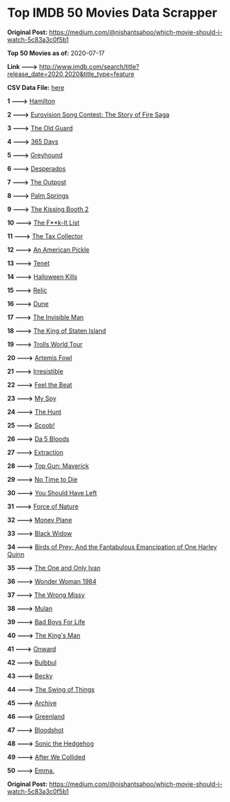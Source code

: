 # Top IMDB 50 Movies Data Scrapper

**Original Post:** https://medium.com/@nishantsahoo/which-movie-should-i-watch-5c83a3c0f5b1

**Top 50 Movies as of:** 2020-07-17

**Link --->** http://www.imdb.com/search/title?release_date=2020,2020&title_type=feature

**CSV Data File:** [here](/Data/data.csv)

**1 --->** [Hamilton](https://www.imdb.com/title/tt8503618/?ref_=adv_li_tt)

**2 --->** [Eurovision Song Contest: The Story of Fire Saga](https://www.imdb.com/title/tt8580274/?ref_=adv_li_tt)

**3 --->** [The Old Guard](https://www.imdb.com/title/tt7556122/?ref_=adv_li_tt)

**4 --->** [365 Days](https://www.imdb.com/title/tt10886166/?ref_=adv_li_tt)

**5 --->** [Greyhound](https://www.imdb.com/title/tt6048922/?ref_=adv_li_tt)

**6 --->** [Desperados](https://www.imdb.com/title/tt1545304/?ref_=adv_li_tt)

**7 --->** [The Outpost](https://www.imdb.com/title/tt3833480/?ref_=adv_li_tt)

**8 --->** [Palm Springs](https://www.imdb.com/title/tt9484998/?ref_=adv_li_tt)

**9 --->** [The Kissing Booth 2](https://www.imdb.com/title/tt9784456/?ref_=adv_li_tt)

**10 --->** [The F**k-It List](https://www.imdb.com/title/tt8145202/?ref_=adv_li_tt)

**11 --->** [The Tax Collector](https://www.imdb.com/title/tt8461224/?ref_=adv_li_tt)

**12 --->** [An American Pickle](https://www.imdb.com/title/tt9059704/?ref_=adv_li_tt)

**13 --->** [Tenet](https://www.imdb.com/title/tt6723592/?ref_=adv_li_tt)

**14 --->** [Halloween Kills](https://www.imdb.com/title/tt10665338/?ref_=adv_li_tt)

**15 --->** [Relic](https://www.imdb.com/title/tt9072352/?ref_=adv_li_tt)

**16 --->** [Dune](https://www.imdb.com/title/tt1160419/?ref_=adv_li_tt)

**17 --->** [The Invisible Man](https://www.imdb.com/title/tt1051906/?ref_=adv_li_tt)

**18 --->** [The King of Staten Island](https://www.imdb.com/title/tt9686708/?ref_=adv_li_tt)

**19 --->** [Trolls World Tour](https://www.imdb.com/title/tt6587640/?ref_=adv_li_tt)

**20 --->** [Artemis Fowl](https://www.imdb.com/title/tt3089630/?ref_=adv_li_tt)

**21 --->** [Irresistible](https://www.imdb.com/title/tt9076562/?ref_=adv_li_tt)

**22 --->** [Feel the Beat](https://www.imdb.com/title/tt10714856/?ref_=adv_li_tt)

**23 --->** [My Spy](https://www.imdb.com/title/tt8242084/?ref_=adv_li_tt)

**24 --->** [The Hunt](https://www.imdb.com/title/tt8244784/?ref_=adv_li_tt)

**25 --->** [Scoob!](https://www.imdb.com/title/tt3152592/?ref_=adv_li_tt)

**26 --->** [Da 5 Bloods](https://www.imdb.com/title/tt9777644/?ref_=adv_li_tt)

**27 --->** [Extraction](https://www.imdb.com/title/tt8936646/?ref_=adv_li_tt)

**28 --->** [Top Gun: Maverick](https://www.imdb.com/title/tt1745960/?ref_=adv_li_tt)

**29 --->** [No Time to Die](https://www.imdb.com/title/tt2382320/?ref_=adv_li_tt)

**30 --->** [You Should Have Left](https://www.imdb.com/title/tt8201852/?ref_=adv_li_tt)

**31 --->** [Force of Nature](https://www.imdb.com/title/tt10308928/?ref_=adv_li_tt)

**32 --->** [Money Plane](https://www.imdb.com/title/tt7286966/?ref_=adv_li_tt)

**33 --->** [Black Widow](https://www.imdb.com/title/tt3480822/?ref_=adv_li_tt)

**34 --->** [Birds of Prey: And the Fantabulous Emancipation of One Harley Quinn](https://www.imdb.com/title/tt7713068/?ref_=adv_li_tt)

**35 --->** [The One and Only Ivan](https://www.imdb.com/title/tt3661394/?ref_=adv_li_tt)

**36 --->** [Wonder Woman 1984](https://www.imdb.com/title/tt7126948/?ref_=adv_li_tt)

**37 --->** [The Wrong Missy](https://www.imdb.com/title/tt9619798/?ref_=adv_li_tt)

**38 --->** [Mulan](https://www.imdb.com/title/tt4566758/?ref_=adv_li_tt)

**39 --->** [Bad Boys For Life](https://www.imdb.com/title/tt1502397/?ref_=adv_li_tt)

**40 --->** [The King's Man](https://www.imdb.com/title/tt6856242/?ref_=adv_li_tt)

**41 --->** [Onward](https://www.imdb.com/title/tt7146812/?ref_=adv_li_tt)

**42 --->** [Bulbbul](https://www.imdb.com/title/tt12393526/?ref_=adv_li_tt)

**43 --->** [Becky](https://www.imdb.com/title/tt10314450/?ref_=adv_li_tt)

**44 --->** [The Swing of Things](https://www.imdb.com/title/tt6833470/?ref_=adv_li_tt)

**45 --->** [Archive](https://www.imdb.com/title/tt6882604/?ref_=adv_li_tt)

**46 --->** [Greenland](https://www.imdb.com/title/tt7737786/?ref_=adv_li_tt)

**47 --->** [Bloodshot](https://www.imdb.com/title/tt1634106/?ref_=adv_li_tt)

**48 --->** [Sonic the Hedgehog](https://www.imdb.com/title/tt3794354/?ref_=adv_li_tt)

**49 --->** [After We Collided](https://www.imdb.com/title/tt10362466/?ref_=adv_li_tt)

**50 --->** [Emma.](https://www.imdb.com/title/tt9214832/?ref_=adv_li_tt)

**Original Post:** https://medium.com/@nishantsahoo/which-movie-should-i-watch-5c83a3c0f5b1

